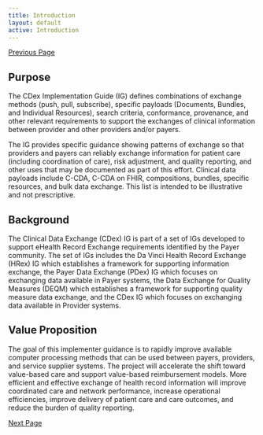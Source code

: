```yaml
---
title: Introduction
layout: default
active: Introduction
---
```


[Previous Page](Home.html)

## Purpose
The CDex Implementation Guide (IG) defines combinations of exchange methods (push, pull, subscribe), specific payloads (Documents, Bundles, and Individual Resources), search criteria, conformance, provenance, and other relevant requirements to support the exchanges of clinical information between provider and other providers and/or payers. 

The IG provides specific guidance showing patterns of exchange so that providers and payers can reliably exchange information for patient care (including coordination of care), risk adjustment, and quality reporting, and other uses that may be documented as part of this effort. 
Clinical data payloads include C-CDA, C-CDA on FHIR, compositions, bundles, specific resources, and bulk data exchange. This list is intended to be illustrative and not prescriptive.

## Background
The Clinical Data Exchange (CDex) IG is part of a set of IGs developed to support eHealth Record Exchange requirements identified by the Payer community.  The set of IGs includes the Da Vinci Health Record Exchange (HRex) IG which establishes a framework for supporting information exchange, the Payer Data Exchange (PDex) IG which focuses on exchanging data available in Payer systems, the Data Exchange for Quality Measures (DEQM) which establishes a framework for supporting quality measure data exchange, and the CDex IG which focuses on exchanging data available in Provider systems. 

## Value Proposition
The goal of this implementer guidance is to rapidly improve available computer processing methods that can be used between payers, providers, and service supplier systems. The project will accelerate the shift toward value-based care and support value-based reimbursement models. More efficient and effective exchange of health record information will improve coordinated care and network performance, increase operational efficiencies, improve delivery of patient care and care outcomes, and reduce the burden of quality reporting.

[Next Page](About_FHIR.html)